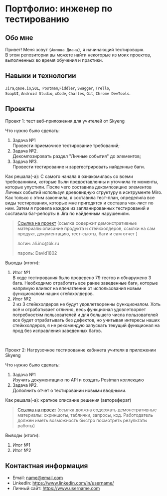 # Портфолио: инженер по тестированию

## Обо мне 

Привет! Меня зовут ``{Аюпова Диана}``, я начинающий тестировщик. <br>
В этом репозитории вы можете найти некоторые из моих проектов, выполненных во время обучения и практики.
<br>

## Навыки и технологии
``Jira``,``qase.io``,``SQL``,`` Postman``,``Fiddler``, ``Swagger``, ``Trello``, <br>
``SoapUI``, ``Android Studio``, ``xCode``, ``Charles``, ``Git``, ``Chrome DevTools``.




## Проекты

<p> Проект 1: тест веб-приложения для учителей от Skyeng</p>
<p>Что нужно было сделать:<p>
<ol>
  <li>Задача №1</li>
        Провести приемочное тестирование требований;
  <li>Задача №2.</li>
        Декомпозировать раздел "Личные события" до элементов;
 <li>Задача №3.</li>
        Провести тестирование и зарегестрировать найденные баги.
</ol>

<p>Как решала(-а): С самого начала я ознакомилась со всеми требованиями, которые были предоставленны и уточнила те моменты, которые упустили. После чего составила декомпозицию элементов Личных событий используя древовидную структуру в иснтрументе Miro. 
Как только с этим закончила, я составила тест-план, определила все виды тестирования, которые мне пригодятся и составла чек-лист по ним. 
Затем я провела каждое из запланированных тестирований и составила баг-репорты в Jira по найденным нарушениям. <p>

> <a href="(https://qa-bug-report-diana.atlassian.net/wiki/spaces/~701213281da8a52fb4cd5981db172d484c5a0/pages/1343501/1+2)">Ссылка на проект</a>
  (ссылка содержит демонстративные материалы:описание продукта и стейкхолдеров, ссылки на сам продукт, документацию, тест-сьюты, баги и сам отчет )
> <p> логин: ali.inc@bk.ru </p>
> <p> пароль: David1802 </p>
 
 <p>Выводы (итоги):<p>
<ol>
  <li>Итог №1</li>
        В ходе тестирования было проверено 79 тестов и обнаружено 3 бага.
        Необходимо отработать все ранее заведенные баги, которые напрямую влияют на впечатление от использования новым функционалом наших стейкхолдеров.
  <li>Итог №2</li>
        2 из 3 стейкхолдеров не будут удовлетворенны функционалом. Хоть всё и отрабатывает отлично, весь функционал удовлетворяет потребностям пользователей и для большего числа пользователей все будет отрабатывать без дефектов, но учитывая интересы наших стейкхолдеров, я не рекомендую запускать текущий функционал на прод без исправления заведенных багов. 
</ol>


<br> 

<p> Проект 2: Нагрузочное тестирование кабинета учителя в приложении Skyeng</p>
<p>Что нужно было сделать:<p>
<ol>
  <li>Задача №1</li>
        Изучить документацию по API и создать Postman коллекцию
  <li>Задача №2.</li>
        Дополнить отчет о тестировании новыми вводными. 
</ol>

<p>Как решала(-а): краткое описание решения (автореферат)<p>

>  <a href="https://fogen.notion.site/fogen/1-2-Web-REST-API-Postman-5f1700d11e1840b2a4e244b38cb0190f">Ссылка на проект</a>
  (ссылка должна содержать демонстративные материалы: скриншоты, таблички, запросы, код. Работодатель должен иметь возможность быстро посмотреть результаты работы)
 
 <p>Выводы (итоги):<p>
<ol>
  <li>Итог №1</li>
  <li>Итог №2</li>
</ol>



## Контактная информация
- Email: name@email.com
- LinkedIn: https://www.linkedin.com/in/username/
- Личный сайт: https://www.username.com
